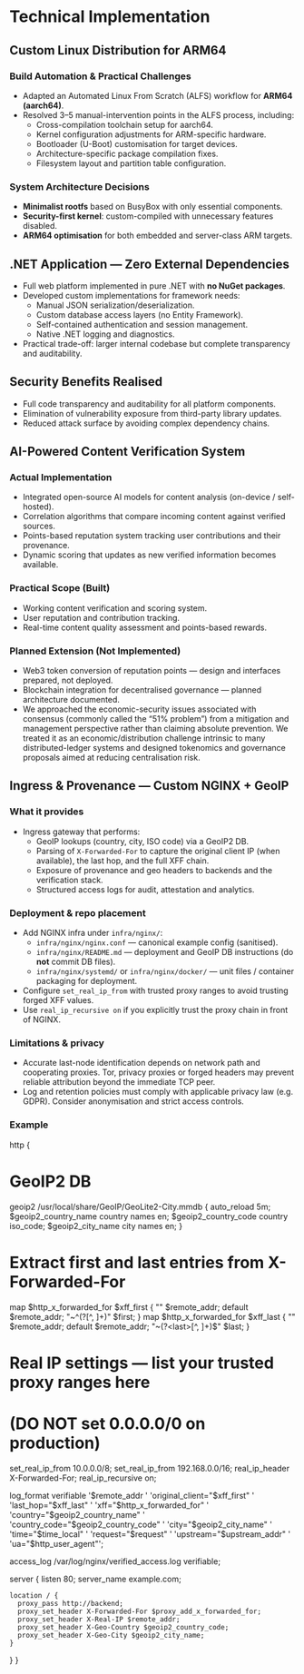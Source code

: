 # Technical Implementation

## Custom Linux Distribution for ARM64

### Build Automation & Practical Challenges
- Adapted an Automated Linux From Scratch (ALFS) workflow for **ARM64 (aarch64)**.
- Resolved 3–5 manual-intervention points in the ALFS process, including:
  - Cross-compilation toolchain setup for aarch64.
  - Kernel configuration adjustments for ARM-specific hardware.
  - Bootloader (U-Boot) customisation for target devices.
  - Architecture-specific package compilation fixes.
  - Filesystem layout and partition table configuration.

### System Architecture Decisions
- **Minimalist rootfs** based on BusyBox with only essential components.
- **Security-first kernel**: custom-compiled with unnecessary features disabled.
- **ARM64 optimisation** for both embedded and server-class ARM targets.

## .NET Application — Zero External Dependencies
- Full web platform implemented in pure .NET with **no NuGet packages**.
- Developed custom implementations for framework needs:
  - Manual JSON serialization/deserialization.
  - Custom database access layers (no Entity Framework).
  - Self-contained authentication and session management.
  - Native .NET logging and diagnostics.
- Practical trade-off: larger internal codebase but complete transparency and auditability.

## Security Benefits Realised
- Full code transparency and auditability for all platform components.
- Elimination of vulnerability exposure from third-party library updates.
- Reduced attack surface by avoiding complex dependency chains.

## AI-Powered Content Verification System

### Actual Implementation
- Integrated open-source AI models for content analysis (on-device / self-hosted).
- Correlation algorithms that compare incoming content against verified sources.
- Points-based reputation system tracking user contributions and their provenance.
- Dynamic scoring that updates as new verified information becomes available.

### Practical Scope (Built)
- Working content verification and scoring system.
- User reputation and contribution tracking.
- Real-time content quality assessment and points-based rewards.

### Planned Extension (Not Implemented)
- Web3 token conversion of reputation points — design and interfaces prepared, not deployed.
- Blockchain integration for decentralised governance — planned architecture documented.
- We approached the economic-security issues associated with consensus (commonly called the “51% problem”) from a mitigation and management perspective rather than claiming absolute prevention. We treated it as an economic/distribution challenge intrinsic to many distributed-ledger systems and designed tokenomics and governance proposals aimed at reducing centralisation risk.

## Ingress & Provenance — Custom NGINX + GeoIP

### What it provides
- Ingress gateway that performs:
  - GeoIP lookups (country, city, ISO code) via a GeoIP2 DB.
  - Parsing of `X-Forwarded-For` to capture the original client IP (when available), the last hop, and the full XFF chain.
  - Exposure of provenance and geo headers to backends and the verification stack.
  - Structured access logs for audit, attestation and analytics.

### Deployment & repo placement
- Add NGINX infra under `infra/nginx/`:
  - `infra/nginx/nginx.conf` — canonical example config (sanitised).
  - `infra/nginx/README.md` — deployment and GeoIP DB instructions (do **not** commit DB files).
  - `infra/nginx/systemd/` or `infra/nginx/docker/` — unit files / container packaging for deployment.
- Configure `set_real_ip_from` with trusted proxy ranges to avoid trusting forged XFF values.
- Use `real_ip_recursive on` if you explicitly trust the proxy chain in front of NGINX.

### Limitations & privacy
- Accurate last-node identification depends on network path and cooperating proxies. Tor, privacy proxies or forged headers may prevent reliable attribution beyond the immediate TCP peer.
- Log and retention policies must comply with applicable privacy law (e.g. GDPR). Consider anonymisation and strict access controls.

### Example

http {
  # GeoIP2 DB
  geoip2 /usr/local/share/GeoIP/GeoLite2-City.mmdb {
    auto_reload 5m;
    $geoip2_country_name country names en;
    $geoip2_country_code country iso_code;
    $geoip2_city_name city names en;
  }

  # Extract first and last entries from X-Forwarded-For
  map $http_x_forwarded_for $xff_first {
    ""       $remote_addr;
    default  $remote_addr;
    "~^(?<first>[^, ]+)" $first;
  }
  map $http_x_forwarded_for $xff_last {
    ""       $remote_addr;
    default  $remote_addr;
    "~(?<last>[^, ]+)$" $last;
  }

  # Real IP settings — list your trusted proxy ranges here
  # (DO NOT set 0.0.0.0/0 on production)
  set_real_ip_from 10.0.0.0/8;
  set_real_ip_from 192.168.0.0/16;
  real_ip_header X-Forwarded-For;
  real_ip_recursive on;

  log_format verifiable '$remote_addr '
                        'original_client="$xff_first" '
                        'last_hop="$xff_last" '
                        'xff="$http_x_forwarded_for" '
                        'country="$geoip2_country_name" '
                        'country_code="$geoip2_country_code" '
                        'city="$geoip2_city_name" '
                        'time="$time_local" '
                        'request="$request" '
                        'upstream="$upstream_addr" '
                        'ua="$http_user_agent"';

  access_log /var/log/nginx/verified_access.log verifiable;

  server {
    listen 80;
    server_name example.com;

    location / {
      proxy_pass http://backend;
      proxy_set_header X-Forwarded-For $proxy_add_x_forwarded_for;
      proxy_set_header X-Real-IP $remote_addr;
      proxy_set_header X-Geo-Country $geoip2_country_code;
      proxy_set_header X-Geo-City $geoip2_city_name;
    }
  }
}
